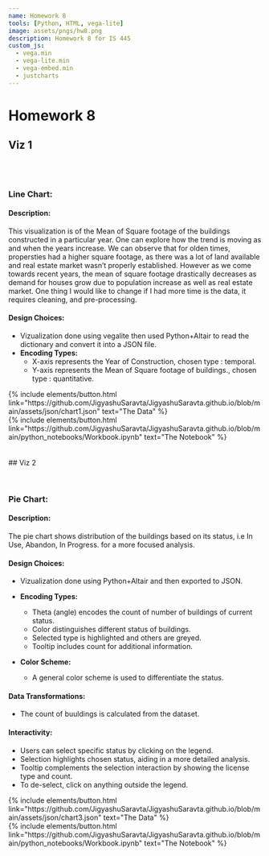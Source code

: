 ```yaml
---
name: Homework 8
tools: [Python, HTML, vega-lite]
image: assets/pngs/hw8.png
description: Homework 8 for IS 445
custom_js:
  - vega.min
  - vega-lite.min
  - vega-embed.min
  - justcharts
---
```



# Homework 8
## Viz 1

<br>
<vegachart schema-url="{{ site.baseurl }}/assets/json/chart1.json" style="width: 100%"></vegachart>
<br>

### Line Chart:

#### Description:
This visualization is of the Mean of Square footage of the buildings constructed in a particular year. One can explore how the trend is moving as and when the years increase. We can observe that for olden times, propersties had a higher square footage, as there was a lot of land available and real estate market wasn’t properly established. However as we come towards recent years, the mean of square footage drastically decreases as demand for houses grow due to population increase as well as real estate market. One thing I would like to change if I had more time is the data, it requires cleaning, and pre-processing.

#### Design Choices:
- Vizualization done using vegalite then used Python+Altair to read the dictionary and convert it into a JSON file.
- **Encoding Types:**
  - X-axis represents the Year of Construction, chosen type : temporal.
  - Y-axis represents the Mean of Square footage of buildings., chosen type : quantitative.
<div class="left">
{% include elements/button.html link="https://github.com/JigyashuSaravta/JigyashuSaravta.github.io/blob/main/assets/json/chart1.json" text="The Data" %}
</div>

<div class="right">
{% include elements/button.html link="https://github.com/JigyashuSaravta/JigyashuSaravta.github.io/blob/main/python_notebooks/Workbook.ipynb" text="The Notebook" %}
</div>

<br>
<br>
## Viz 2
<br>

<vegachart schema-url="{{ site.baseurl }}/assets/json/chart3.json" style="width: 100%"></vegachart>

<br>

### Pie Chart:

#### Description:
The pie chart shows distribution of the buildings based on its status, i.e In Use, Abandon, In Progress. for a more focused analysis.

#### Design Choices:
- Vizualization done using Python+Altair and then exported to JSON.
- **Encoding Types:**
  - Theta (angle) encodes the count of number of buildings of current status.
  - Color distinguishes different status of buildings.
  - Selected type is highlighted and others are greyed.
  - Tooltip includes count for additional information.

- **Color Scheme:**
  - A general color scheme is used to differentiate the status.

#### Data Transformations:
- The count of buuldings is calculated from the dataset.

#### Interactivity:
- Users can select specific status by clicking on the legend.
- Selection highlights chosen status, aiding in a more detailed analysis.
- Tooltip complements the selection interaction by showing the license type and count.
- To de-select, click on anything outside the legend.

<!-- these are written in a combo of html and liquid --> 

<div class="left">
{% include elements/button.html link="https://github.com/JigyashuSaravta/JigyashuSaravta.github.io/blob/main/assets/json/chart3.json" text="The Data" %}
</div>

<div class="right">
{% include elements/button.html link="https://github.com/JigyashuSaravta/JigyashuSaravta.github.io/blob/main/python_notebooks/Workbook.ipynb" text="The Notebook" %}
</div>
